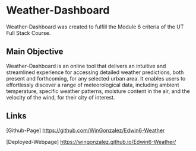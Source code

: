 # Weather-Dashboard
Weather-Dashboard was created to fulfill the Module 6 criteria of the UT Full Stack Course. 




## Main Objective 
Weather-Dashboard is an online tool that delivers an intuitive and streamlined experience for accessing detailed weather predictions, both present and forthcoming, for any selected urban area. It enables users to effortlessly discover a range of meteorological data, including ambient temperature, specific weather patterns, moisture content in the air, and the velocity of the wind, for their city of interest.

## Links 
[Github-Page]
https://github.com/WinGonzalez/Edwin6-Weather

[Deployed-Webpage]
https://wingonzalez.github.io/Edwin6-Weather/
